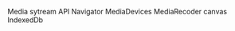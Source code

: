 <!-- video recoding --> 
<!-- BrowerAPIs -->
Media sytream API
Navigator
MediaDevices
MediaRecoder
canvas
IndexedDb

